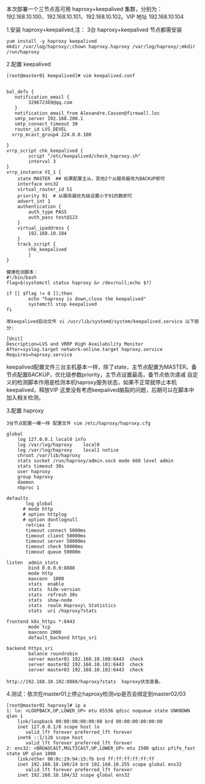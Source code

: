 本次部署一个三节点高可用 haproxy+keepalived 集群，分别为：192.168.10.100、192.168.10.101、192.168.10.102。VIP 地址 192.168.10.104

1.安装 haproxy+keepalived,注： 3台 haproxy+keepalived 节点都需安装

    yum install -y haproxy keepalived
    mkdir /var/log/haproxy/;chown haproxy.haproxy /var/log/haproxy/;mkdir /run/haproxy


2.配置 keepalived

    [root@master01 keepalived]# vim keepalived.conf


    bal_defs {
       notification_email {
            329672369@qq.com
       }
       notification_email_from Alexandre.Cassen@firewall.loc
       smtp_server 192.168.200.1
       smtp_connect_timeout 30
       router_id LVS_DEVEL
      vrrp_mcast_group4 224.0.0.100

    }
    vrrp_script chk_keepalived {
            script "/etc/keepalived/check_haproxy.sh"
            interval 3
    }
    vrrp_instance VI_1 {
        state MASTER  ## 如果配置主从，其他2个从服务器改为BACKUP即可
        interface ens32
        virtual_router_id 51
        priority 91  # 从服务器优先级设置小于91的数即可
        advert_int 1
        authentication {
            auth_type PASS
            auth_pass test@123
        }
        virtual_ipaddress {
            192.168.10.104
        }
        track_script {
            chk_keepalived
            }
    }

    健康检测脚本：
    #!/bin/bash
    flag=$(systemctl status haproxy &> /dev/null;echo $?)

    if [[ $flag != 0 ]];then
            echo "haproxy is down,close the keepalived"
            systemctl stop keepalived
    fi

    改keepalived启动文件 vi /usr/lib/systemd/system/keepalived.service 以下部分:

    [Unit]
    Description=LVS and VRRP High Availability Monitor
    After=syslog.target network-online.target haproxy.service
    Requires=haproxy.service


keepalived配置文件三台主机基本一样，除了state，主节点配置为MASTER，备节点配置BACKUP，优化级参数priority，主节点设置最高，备节点依次递减
自定义的检测脚本作用是检测本机haproxy服务状态，如果不正常就停止本机keepalived，释放VIP
这里没有考虑keepalived脑裂的问题，后期可以在脚本中加入相关检测。


3.配置 haproxy

    3台节点配置一模一样 配置文件 vim /etc/haproxy/haproxy.cfg

    global
        log 127.0.0.1 local0 info
        log /var/log/haproxy    local0
        log /var/log/haproxy    local1 notice
        chroot /var/lib/haproxy
        stats socket /run/haproxy/admin.sock mode 660 level admin
        stats timeout 30s
        user haproxy
        group haproxy
        daemon
        nbproc 1

    defaults
           log global
          # mode http
          # option httplog
          # option dontlognull
           retries 3
           timeout connect 5000ms
           timeout client 50000ms
           timeout server 50000ms
           timeout check 50000ms
           timeout queue 50000m

    listen  admin_stats
            bind 0.0.0.0:8888
            mode http
            maxconn  1000
            stats  enable
            stats  hide-version
            stats  refresh 30s
            stats  show-node
            stats  realm Haproxy\ Statistics
            stats  uri /haproxy?stats

    frontend k8s_https *:8443
            mode tcp
            maxconn 2000
            default_backend https_sri

    backend https_sri
            balance roundrobin
            server master01 192.168.10.100:6443  check
            server master02 192.168.10.101:6443  check
            server master03 192.168.10.102:6443  check

    http://192.168.10.102:8888/haproxy?stats  haproxy状态查看。

4.测试：依次在master01上停止haproxy检测vip是否会绑定到master02/03

    [root@master01 haproxy]# ip a
    1: lo: <LOOPBACK,UP,LOWER_UP> mtu 65536 qdisc noqueue state UNKNOWN qlen 1
        link/loopback 00:00:00:00:00:00 brd 00:00:00:00:00:00
        inet 127.0.0.1/8 scope host lo
           valid_lft forever preferred_lft forever
        inet6 ::1/128 scope host
           valid_lft forever preferred_lft forever
    2: ens32: <BROADCAST,MULTICAST,UP,LOWER_UP> mtu 1500 qdisc pfifo_fast state UP qlen 1000
        link/ether 00:0c:29:94:15:fb brd ff:ff:ff:ff:ff:ff
        inet 192.168.10.100/24 brd 192.168.10.255 scope global ens32
           valid_lft forever preferred_lft forever
        inet 192.168.10.104/32 scope global ens32
